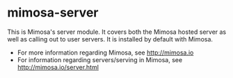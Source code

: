mimosa-server
===========

This is Mimosa's server module.  It covers both the Mimosa hosted server as well as calling out to user servers.  It is installed by default with Mimosa.

* For more information regarding Mimosa, see http://mimosa.io
* For information regarding servers/serving in Mimosa, see http://mimosa.io/server.html
